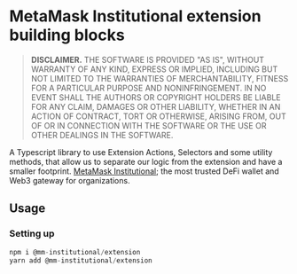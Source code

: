 # MetaMask Institutional extension building blocks

> **DISCLAIMER.** THE SOFTWARE IS PROVIDED "AS IS", WITHOUT WARRANTY OF ANY KIND, EXPRESS OR IMPLIED, INCLUDING BUT NOT LIMITED TO THE WARRANTIES OF MERCHANTABILITY, FITNESS FOR A PARTICULAR PURPOSE AND NONINFRINGEMENT. IN NO EVENT SHALL THE AUTHORS OR COPYRIGHT HOLDERS BE LIABLE FOR ANY CLAIM, DAMAGES OR OTHER LIABILITY, WHETHER IN AN ACTION OF CONTRACT, TORT OR OTHERWISE, ARISING FROM, OUT OF OR IN CONNECTION WITH THE SOFTWARE OR THE USE OR OTHER DEALINGS IN THE SOFTWARE.

A Typescript library to use Extension Actions, Selectors and some utility methods, that allow us to separate our logic from the extension and have a smaller footprint. [MetaMask Institutional](https://metamask.io/institutions); the most trusted DeFi wallet and Web3 gateway for organizations.

## Usage

### Setting up

```typescript
npm i @mm-institutional/extension
yarn add @mm-institutional/extension
```
